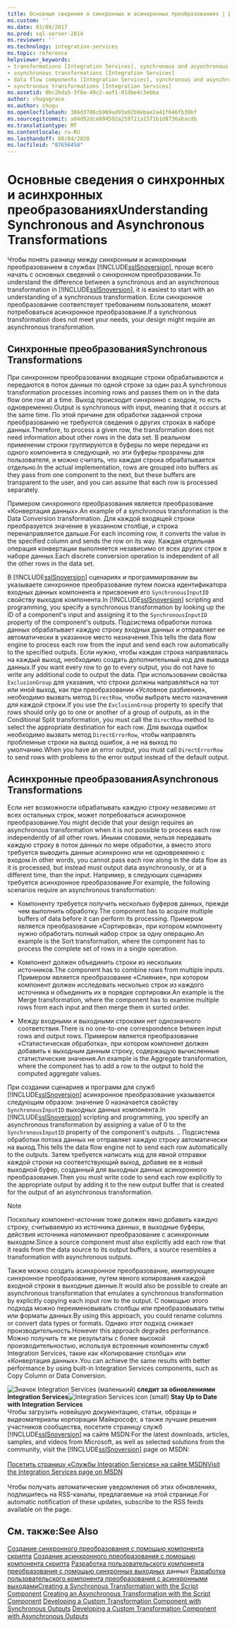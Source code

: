 ```yaml
---
title: Основные сведения о синхронных и асинхронных преобразованиях | Документы Майкрософт
ms.custom: ''
ms.date: 03/09/2017
ms.prod: sql-server-2014
ms.reviewer: ''
ms.technology: integration-services
ms.topic: reference
helpviewer_keywords:
- transformations [Integration Services], synchronous and asynchronous
- asynchronous transformations [Integration Services]
- data flow components [Integration Services], synchronous and asynchronous
- synchronous transformations [Integration Services]
ms.assetid: 0bc2bda5-3f8a-49c2-aaf1-01dbe4c3ebba
author: chugugrace
ms.author: chugu
ms.openlocfilehash: 386d3786cb969ad93a92b8ebae2a41f046fb39bf
ms.sourcegitcommit: ad4d92dce894592a259721a1571b1d8736abacdb
ms.translationtype: MT
ms.contentlocale: ru-RU
ms.lasthandoff: 08/04/2020
ms.locfileid: "87656458"
---
```

# <a name="understanding-synchronous-and-asynchronous-transformations"></a><span data-ttu-id="14462-102">Основные сведения о синхронных и асинхронных преобразованиях</span><span class="sxs-lookup"><span data-stu-id="14462-102">Understanding Synchronous and Asynchronous Transformations</span></span>
  <span data-ttu-id="14462-103">Чтобы понять разницу между синхронным и асинхронным преобразованием в службах [!INCLUDE[ssISnoversion](../includes/ssisnoversion-md.md)], проще всего начать с основных сведений о синхронном преобразовании.</span><span class="sxs-lookup"><span data-stu-id="14462-103">To understand the difference between a synchronous and an asynchronous transformation in [!INCLUDE[ssISnoversion](../includes/ssisnoversion-md.md)], it is easiest to start with an understanding of a synchronous transformation.</span></span> <span data-ttu-id="14462-104">Если синхронное преобразование соответствует требованиям пользователя, может потребоваться асинхронное преобразование.</span><span class="sxs-lookup"><span data-stu-id="14462-104">If a synchronous transformation does not meet your needs, your design might require an asynchronous transformation.</span></span>

## <a name="synchronous-transformations"></a><span data-ttu-id="14462-105">Синхронные преобразования</span><span class="sxs-lookup"><span data-stu-id="14462-105">Synchronous Transformations</span></span>
 <span data-ttu-id="14462-106">При синхронном преобразовании входящие строки обрабатываются и передаются в поток данных по одной строке за один раз.</span><span class="sxs-lookup"><span data-stu-id="14462-106">A synchronous transformation processes incoming rows and passes them on in the data flow one row at a time.</span></span> <span data-ttu-id="14462-107">Выход происходит синхронно с входом, то есть одновременно.</span><span class="sxs-lookup"><span data-stu-id="14462-107">Output is synchronous with input, meaning that it occurs at the same time.</span></span> <span data-ttu-id="14462-108">По этой причине для обработки заданной строки преобразованию не требуются сведения о других строках в наборе данных.</span><span class="sxs-lookup"><span data-stu-id="14462-108">Therefore, to process a given row, the transformation does not need information about other rows in the data set.</span></span> <span data-ttu-id="14462-109">В реальном применении строки группируются в буферы по мере передачи из одного компонента в следующий, но эти буферы прозрачны для пользователя, и можно считать, что каждая строка обрабатывается отдельно.</span><span class="sxs-lookup"><span data-stu-id="14462-109">In the actual implementation, rows are grouped into buffers as they pass from one component to the next, but these buffers are transparent to the user, and you can assume that each row is processed separately.</span></span>

 <span data-ttu-id="14462-110">Примером синхронного преобразования является преобразование «Конвертация данных».</span><span class="sxs-lookup"><span data-stu-id="14462-110">An example of a synchronous transformation is the Data Conversion transformation.</span></span> <span data-ttu-id="14462-111">Для каждой входящей строки преобразуется значение в указанном столбце, и строка перенаправляется дальше.</span><span class="sxs-lookup"><span data-stu-id="14462-111">For each incoming row, it converts the value in the specified column and sends the row on its way.</span></span> <span data-ttu-id="14462-112">Каждая отдельная операция конвертации выполняется независимо от всех других строк в наборе данных.</span><span class="sxs-lookup"><span data-stu-id="14462-112">Each discrete conversion operation is independent of all the other rows in the data set.</span></span>

 <span data-ttu-id="14462-113">В [!INCLUDE[ssISnoversion](../includes/ssisnoversion-md.md)] сценариях и программировании вы указываете синхронное преобразование путем поиска идентификатора входных данных компонента и присвоения его `SynchronousInputID` свойству выходов компонента.</span><span class="sxs-lookup"><span data-stu-id="14462-113">In [!INCLUDE[ssISnoversion](../includes/ssisnoversion-md.md)] scripting and programming, you specify a synchronous transformation by looking up the ID of a component's input and assigning it to the `SynchronousInputID` property of the component's outputs.</span></span> <span data-ttu-id="14462-114">Подсистема обработки потока данных обрабатывает каждую строку входных данных и отправляет ее автоматически в указанное место назначения.</span><span class="sxs-lookup"><span data-stu-id="14462-114">This tells the data flow engine to process each row from the input and send each row automatically to the specified outputs.</span></span> <span data-ttu-id="14462-115">Если нужно, чтобы каждая строка направлялась на каждый выход, необходимо создать дополнительный код для вывода данных.</span><span class="sxs-lookup"><span data-stu-id="14462-115">If you want every row to go to every output, you do not have to write any additional code to output the data.</span></span> <span data-ttu-id="14462-116">При использовании свойства `ExclusionGroup` для указания, что строки должны направляться на тот или иной выход, как при преобразовании «Условное разбиение», необходимо вызвать метод `DirectRow`, чтобы выбрать место назначения для каждой строки.</span><span class="sxs-lookup"><span data-stu-id="14462-116">If you use the `ExclusionGroup` property to specify that rows should only go to one or another of a group of outputs, as in the Conditional Split transformation, you must call the `DirectRow` method to select the appropriate destination for each row.</span></span> <span data-ttu-id="14462-117">Для выхода ошибок необходимо вызвать метод `DirectErrorRow`, чтобы направлять проблемные строки на выход ошибок, а не на выход по умолчанию.</span><span class="sxs-lookup"><span data-stu-id="14462-117">When you have an error output, you must call `DirectErrorRow` to send rows with problems to the error output instead of the default output.</span></span>

## <a name="asynchronous-transformations"></a><span data-ttu-id="14462-118">Асинхронные преобразования</span><span class="sxs-lookup"><span data-stu-id="14462-118">Asynchronous Transformations</span></span>
 <span data-ttu-id="14462-119">Если нет возможности обрабатывать каждую строку независимо от всех остальных строк, может потребоваться асинхронное преобразование.</span><span class="sxs-lookup"><span data-stu-id="14462-119">You might decide that your design requires an asynchronous transformation when it is not possible to process each row independently of all other rows.</span></span> <span data-ttu-id="14462-120">Иными словами, нельзя передавать каждую строку в поток данных по мере обработки, а вместо этого требуется выводить данные асинхронно или не одновременно с входом.</span><span class="sxs-lookup"><span data-stu-id="14462-120">In other words, you cannot pass each row along in the data flow as it is processed, but instead must output data asynchronously, or at a different time, than the input.</span></span> <span data-ttu-id="14462-121">Например, в следующих сценариях требуется асинхронное преобразование.</span><span class="sxs-lookup"><span data-stu-id="14462-121">For example, the following scenarios require an asynchronous transformation:</span></span>

-   <span data-ttu-id="14462-122">Компоненту требуется получить несколько буферов данных, прежде чем выполнить обработку.</span><span class="sxs-lookup"><span data-stu-id="14462-122">The component has to acquire multiple buffers of data before it can perform its processing.</span></span> <span data-ttu-id="14462-123">Примером является преобразование «Сортировка», при котором компоненту нужно обработать полный набор строк за одну операцию.</span><span class="sxs-lookup"><span data-stu-id="14462-123">An example is the Sort transformation, where the component has to process the complete set of rows in a single operation.</span></span>

-   <span data-ttu-id="14462-124">Компонент должен объединить строки из нескольких источников.</span><span class="sxs-lookup"><span data-stu-id="14462-124">The component has to combine rows from multiple inputs.</span></span> <span data-ttu-id="14462-125">Примером является преобразование «Слияние», при котором компонент должен исследовать несколько строк из каждого источника и объединить их в порядке сортировки.</span><span class="sxs-lookup"><span data-stu-id="14462-125">An example is the Merge transformation, where the component has to examine multiple rows from each input and then merge them in sorted order.</span></span>

-   <span data-ttu-id="14462-126">Между входными и выходными строками нет однозначного соответствия.</span><span class="sxs-lookup"><span data-stu-id="14462-126">There is no one-to-one correspondence between input rows and output rows.</span></span> <span data-ttu-id="14462-127">Примером является преобразование «Статистическая обработка», при котором компонент должен добавить к выходным данным строку, содержащую вычисленные статистические значения.</span><span class="sxs-lookup"><span data-stu-id="14462-127">An example is the Aggregate transformation, where the component has to add a row to the output to hold the computed aggregate values.</span></span>

 <span data-ttu-id="14462-128">При создании сценариев и программ для служб [!INCLUDE[ssISnoversion](../includes/ssisnoversion-md.md)] асинхронное преобразование указывается следующим образом: значение 0 назначается свойству `SynchronousInputID` выходных данных компонента.</span><span class="sxs-lookup"><span data-stu-id="14462-128">In [!INCLUDE[ssISnoversion](../includes/ssisnoversion-md.md)] scripting and programming, you specify an asynchronous transformation by assigning a value of 0 to the `SynchronousInputID` property of the component's outputs.</span></span> <span data-ttu-id="14462-129">.</span><span class="sxs-lookup"><span data-stu-id="14462-129">.</span></span> <span data-ttu-id="14462-130">Подсистема обработки потока данных не отправляет каждую строку автоматически на выход.</span><span class="sxs-lookup"><span data-stu-id="14462-130">This tells the data flow engine not to send each row automatically to the outputs.</span></span> <span data-ttu-id="14462-131">Затем требуется написать код для явной отправки каждой строки на соответствующий выход, добавив ее в новый выходной буфер, созданный для выходных данных асинхронного преобразования.</span><span class="sxs-lookup"><span data-stu-id="14462-131">Then you must write code to send each row explicitly to the appropriate output by adding it to the new output buffer that is created for the output of an asynchronous transformation.</span></span>

> [!NOTE]
>  <span data-ttu-id="14462-132">Поскольку компонент-источник тоже должен явно добавить каждую строку, считываемую из источника данных, в выходные буферы, действия источника напоминают преобразование с асинхронным выходом.</span><span class="sxs-lookup"><span data-stu-id="14462-132">Since a source component must also explicitly add each row that it reads from the data source to its output buffers, a source resembles a transformation with asynchronous outputs.</span></span>

 <span data-ttu-id="14462-133">Также можно создать асинхронное преобразование, имитирующее синхронное преобразование, путем явного копирования каждой входной строки в выходные данные.</span><span class="sxs-lookup"><span data-stu-id="14462-133">It would also be possible to create an asynchronous transformation that emulates a synchronous transformation by explicitly copying each input row to the output.</span></span> <span data-ttu-id="14462-134">С помощью этого подхода можно переименовывать столбцы или преобразовывать типы или форматы данных.</span><span class="sxs-lookup"><span data-stu-id="14462-134">By using this approach, you could rename columns or convert data types or formats.</span></span> <span data-ttu-id="14462-135">Однако этот подход снижает производительность.</span><span class="sxs-lookup"><span data-stu-id="14462-135">However this approach degrades performance.</span></span> <span data-ttu-id="14462-136">Можно получить те же результаты с более высокой производительностью, используя встроенные компоненты служб Integration Services, такие как «Копирование столбца» или «Конвертация данных».</span><span class="sxs-lookup"><span data-stu-id="14462-136">You can achieve the same results with better performance by using built-in Integration Services components, such as Copy Column or Data Conversion.</span></span>

<span data-ttu-id="14462-137">![Значок Integration Services (маленький)](media/dts-16.gif "Значок служб Integration Services (маленький)")  **следит за обновлениями Integration Services**</span><span class="sxs-lookup"><span data-stu-id="14462-137">![Integration Services icon (small)](media/dts-16.gif "Integration Services icon (small)")  **Stay Up to Date with Integration Services**</span></span><br /> <span data-ttu-id="14462-138">Чтобы загрузить новейшую документацию, статьи, образцы и видеоматериалы корпорации Майкрософт, а также лучшие решения участников сообщества, посетите страницу служб [!INCLUDE[ssISnoversion](../includes/ssisnoversion-md.md)] на сайте MSDN:</span><span class="sxs-lookup"><span data-stu-id="14462-138">For the latest downloads, articles, samples, and videos from Microsoft, as well as selected solutions from the community, visit the [!INCLUDE[ssISnoversion](../includes/ssisnoversion-md.md)] page on MSDN:</span></span><br /><br /> [<span data-ttu-id="14462-139">Посетить страницу «Службы Integration Services» на сайте MSDN</span><span class="sxs-lookup"><span data-stu-id="14462-139">Visit the Integration Services page on MSDN</span></span>](https://go.microsoft.com/fwlink/?LinkId=136655)<br /><br /> <span data-ttu-id="14462-140">Чтобы получать автоматические уведомления об этих обновлениях, подпишитесь на RSS-каналы, предлагаемые на этой странице.</span><span class="sxs-lookup"><span data-stu-id="14462-140">For automatic notification of these updates, subscribe to the RSS feeds available on the page.</span></span>

## <a name="see-also"></a><span data-ttu-id="14462-141">См. также:</span><span class="sxs-lookup"><span data-stu-id="14462-141">See Also</span></span>
 <span data-ttu-id="14462-142">[Создание синхронного преобразования с помощью компонента скрипта](data-flow/transformations/script-component.md) [Создание асинхронного преобразования с помощью компонента скрипта](extending-packages-scripting-data-flow-script-component-types/creating-an-asynchronous-transformation-with-the-script-component.md) [Разработка пользовательского компонента преобразования с помощью синхронных выходных](extending-packages-custom-objects-data-flow-types/developing-a-custom-transformation-component-with-synchronous-outputs.md) данных [Разработка пользовательского компонента преобразования с асинхронными выходами](extending-packages-custom-objects-data-flow-types/developing-a-custom-transformation-component-with-asynchronous-outputs.md)</span><span class="sxs-lookup"><span data-stu-id="14462-142">[Creating a Synchronous Transformation with the Script Component](data-flow/transformations/script-component.md) [Creating an Asynchronous Transformation with the Script Component](extending-packages-scripting-data-flow-script-component-types/creating-an-asynchronous-transformation-with-the-script-component.md) [Developing a Custom Transformation Component with Synchronous Outputs](extending-packages-custom-objects-data-flow-types/developing-a-custom-transformation-component-with-synchronous-outputs.md) [Developing a Custom Transformation Component with Asynchronous Outputs](extending-packages-custom-objects-data-flow-types/developing-a-custom-transformation-component-with-asynchronous-outputs.md)</span></span>


